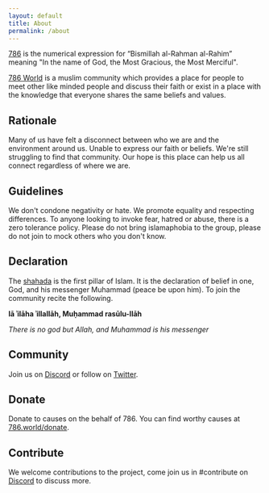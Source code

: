 ```yaml
---
layout: default
title: About
permalink: /about
---
```


[786](https://vargiskhan.com/log/the-number-786-its-origin-meaning-and-significance/) is the numerical expression for “Bismillah al-Rahman al-Rahim” meaning "In the name of God, the Most Gracious, the Most Merciful".

[786 World](https://786.world/) is a muslim community which provides a place for people to 
meet other like minded people and discuss their faith or exist in a place with the knowledge that everyone shares the same beliefs and values.

## Rationale

Many of us have felt a disconnect between who we are and the environment around us. Unable to express our faith or beliefs. We're still struggling to find that community. Our hope is this place can help us all connect regardless of where we are.

## Guidelines

We don't condone negativity or hate. We promote equality and respecting differences. To anyone looking to invoke fear, hatred or abuse, there is a zero tolerance policy. Please do not bring islamaphobia to the group, please do not join to mock others who you don't know.

## Declaration

The [shahada](https://en.wikipedia.org/wiki/Shahada) is the first pillar of Islam. It is the declaration of belief in one, God, and his messenger 
Muhammad (peace be upon him). To join the community recite the following.

**lā ʾilāha ʾillallāh, Muḥammad rasūlu-llāh**

*There is no god but Allah, and Muhammad is his messenger*

## Community

Join us on [Discord](https://discord.gg/dybMMCDRHN) or follow on [Twitter](https://twitter.com/786worlds).

## Donate

Donate to causes on the behalf of 786. You can find worthy causes at [786.world/donate](https://786.world/donate).

## Contribute

We welcome contributions to the project, come join us in #contribute on [Discord](https://discord.gg/dybMMCDRHN) to discuss more.

<br>
